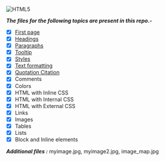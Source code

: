 ![HTML5](https://upload.wikimedia.org/wikipedia/commons/thumb/6/61/HTML5_logo_and_wordmark.svg/240px-HTML5_logo_and_wordmark.svg.png)

***The files for the following topics are present in this repo.-***  

- [x] [First page](https://github.com/tridibsamanta/WebDev/blob/master/HTML/FirstPage.html)
- [x] [Headings](https://github.com/tridibsamanta/WebDev/blob/master/HTML/Headings.html)
- [x] [Paragraphs](https://github.com/tridibsamanta/WebDev/blob/master/HTML/Paragraphs.html)
- [x] [Tooltip](https://github.com/tridibsamanta/WebDev/blob/master/HTML/Tooltip.html)
- [x] [Styles](https://github.com/tridibsamanta/WebDev/blob/master/HTML/Styles.html)
- [x] [Text formatting](https://github.com/tridibsamanta/WebDev/blob/master/HTML/TextFormatting.html)
- [x] [Quotation Citation](https://github.com/tridibsamanta/WebDev/blob/master/HTML/QuotationCitation.html)
- [x] Comments
- [x] Colors
- [x] HTML with Inline CSS
- [x] HTML with Internal CSS
- [x] HTML with External CSS
- [x] Links
- [x] Images
- [x] Tables
- [x] Lists
- [x] Block and Inline elements

***Additional files :*** myimage.jpg, myimage2.jpg, image_map.jpg 
